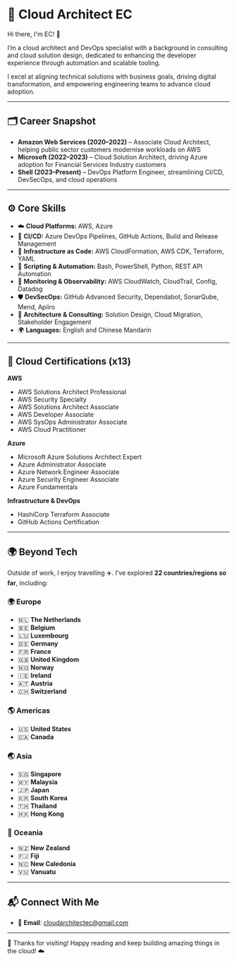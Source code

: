 # 🚀 Cloud Architect EC

Hi there, I'm EC! 👋  

I’m a cloud architect and DevOps specialist with a background in consulting and cloud solution design, dedicated to enhancing the developer experience through automation and scalable tooling. 

I excel at aligning technical solutions with business goals, driving digital transformation, and empowering engineering teams to advance cloud adoption. 

---

## 🗂️ Career Snapshot  
- **Amazon Web Services (2020–2022)** – Associate Cloud Architect, helping public sector customers modernise workloads on AWS  
- **Microsoft (2022–2023)** – Cloud Solution Architect, driving Azure adoption for Financial Services Industry customers  
- **Shell (2023–Present)** – DevOps Platform Engineer, streamlining CI/CD, DevSecOps, and cloud operations  

---

## ⚙️ Core Skills  

- ☁️ **Cloud Platforms:** AWS, Azure  
- 🔄 **CI/CD:** Azure DevOps Pipelines, GitHub Actions, Build and Release Management  
- 🧱 **Infrastructure as Code:** AWS CloudFormation, AWS CDK, Terraform, YAML  
- 🤖 **Scripting & Automation:** Bash, PowerShell, Python, REST API Automation  
- 👀 **Monitoring & Observability:** AWS CloudWatch, CloudTrail, Config, Datadog  
- 🛡️ **DevSecOps:** GitHub Advanced Security, Dependabot, SonarQube, Mend, Apiiro  
- 🧭 **Architecture & Consulting:** Solution Design, Cloud Migration, Stakeholder Engagement  
- 🌍 **Languages:** English and Chinese Mandarin  

---

## 🧠 Cloud Certifications (x13)  

**AWS**
- AWS Solutions Architect Professional  
- AWS Security Specialty  
- AWS Solutions Architect Associate  
- AWS Developer Associate  
- AWS SysOps Administrator Associate  
- AWS Cloud Practitioner  

**Azure**
- Microsoft Azure Solutions Architect Expert  
- Azure Administrator Associate  
- Azure Network Engineer Associate  
- Azure Security Engineer Associate  
- Azure Fundamentals

**Infrastructure & DevOps**
- HashiCorp Terraform Associate  
- GitHub Actions Certification  

---

## 🌍 Beyond Tech  

Outside of work, I enjoy travelling ✈️. 
I’ve explored **22 countries/regions so far**, including:  
### 🌍 Europe  
- 🇳🇱 **The Netherlands**  
- 🇧🇪 **Belgium**  
- 🇱🇺 **Luxembourg**  
- 🇩🇪 **Germany**  
- 🇫🇷 **France**  
- 🇬🇧 **United Kingdom**  
- 🇳🇴 **Norway**  
- 🇮🇪 **Ireland**  
- 🇦🇹 **Austria**  
- 🇨🇭 **Switzerland**  

### 🌎 Americas  
- 🇺🇸 **United States**  
- 🇨🇦 **Canada**  

### 🌏 Asia  
- 🇸🇬 **Singapore**  
- 🇲🇾 **Malaysia**  
- 🇯🇵 **Japan**  
- 🇰🇷 **South Korea**  
- 🇹🇭 **Thailand**  
- 🇭🇰 **Hong Kong**  

### 🌊 Oceania  
- 🇳🇿 **New Zealand**  
- 🇫🇯 **Fiji**  
- 🇳🇨 **New Caledonia**  
- 🇻🇺 **Vanuatu** 

---

## 📬 Connect With Me 

- 📧 **Email**: [cloudarchitectec@gmail.com](cloudarchitectec@gmail.com)  

---

💫 Thanks for visiting! Happy reading and keep building amazing things in the cloud! ☁️  
